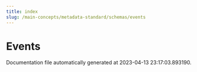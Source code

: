 ```yaml
---
title: index
slug: /main-concepts/metadata-standard/schemas/events
---
```


# Events

Documentation file automatically generated at 2023-04-13 23:17:03.893190.
